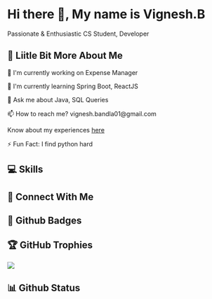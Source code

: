 # Hi there 👋, My name is Vignesh.B

Passionate & Enthusiastic CS Student, Developer

## 💫 Liitle Bit More About Me
<p>🔭 I'm currently working on Expense Manager</p>
<p>🌱 I'm currently learning Spring Boot, ReactJS</p>
<p>💬 Ask me about Java, SQL Queries</p>
<p>📫 How to reach me? vignesh.bandla01@gmail.com</p>
<p>Know about my experiences <a href="https://drive.google.com/drive/folders/1KG3j0_h5Q0Syswf8jBC1kTUDjBTJRtcf">here</a></p>
<p>⚡ Fun Fact: I find python hard</p>

## 💻 Skills
<p>
</p>

## 👥 Connect With Me
<p>
</p>

## 🌟 Github Badges
<p>
</p>

## 🏆 GitHub Trophies

<p><img src="https://github-profile-trophy.vercel.app/?username=">
</p>

## 📊 Github Status
